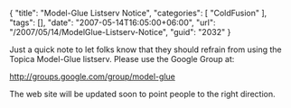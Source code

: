 {
	"title": "Model-Glue Listserv Notice",
	"categories": [
		"ColdFusion"
	],
	"tags": [],
	"date": "2007-05-14T16:05:00+06:00",
	"url": "/2007/05/14/ModelGlue-Listserv-Notice",
	"guid": "2032"
}

Just a quick note to let folks know that they should refrain from using the Topica Model-Glue listserv. Please use the Google Group at:

<a href="http://groups.google.com/group/model-glue">http://groups.google.com/group/model-glue</a>

The web site will be updated soon to point people to the right direction.